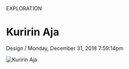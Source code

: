 <p class="type">EXPLORATION</p>

# Kuririn Aja

<p class="meta">Design  /  Monday, December 31, 2018 7:59:14pm</p>

![Kuririn Aja](../assets/images/works/details/181-drawing-art-2018/kuririnaja.jpg)
